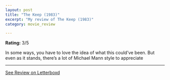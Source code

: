 ```yaml
---
layout: post
title: "The Keep (1983)"
excerpt: "My review of The Keep (1983)"
category: movie_review

---
```


**Rating:** 3/5

In some ways, you have to love the idea of what this could’ve been. But even as it stands, there’s a lot of Michael Mann style to appreciate

<hr>

[See Review on Letterboxd](https://boxd.it/3hEs0b)
